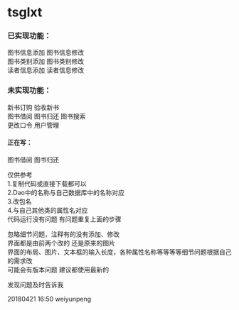 # tsglxt

### 已实现功能：<br>
图书信息添加 图书信息修改<br>
图书类别添加 图书类别修改<br>
读者信息添加 读者信息修改<br>

### 未实现功能：<br>
新书订购 验收新书<br>
图书借阅 图书归还 图书搜索<br>
更改口令 用户管理<br>

#### 正在写：<br> 
图书借阅 图书归还<br>


仅供参考<br>
1.复制代码或直接下载都可以<br>
2.Dao中的名称与自己数据库中的名称对应<br>
3.改包名<br>
4.与自己其他类的属性名对应<br>
代码运行没有问题 有问题重复上面的步骤<br>

忽略细节问题，注释有的没有添加、修改<br>
界面都是由前两个改的 还是原来的图片<br>
界面的布局、图片、文本框的输入长度，各种属性名称等等等等细节问题根据自己的需求改 <br>
可能会有版本问题 建议都使用最新的<br>

发现问题及时告诉我<br>

20180421 16:50 weiyunpeng
